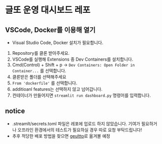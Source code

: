 # 글또 운영 대시보드 레포

## VSCode, Docker를 이용해 열기
- Visual Studio Code, Docker 설치가 필요합니다.
1. Repository를 클론 받아주세요.
2. VSCode를 실행해 Extensions 중 Dev Containers를 설치합니다.
3. Cmd(Control) + Shift + p -> `Dev Containers: Open Folder in Container...` 를 선택합니다.
4. 클론받은 폴더를 선택해주세요
5. `From 'dockerfile'` 를 선택합니다.
6. additioanl features는 선택하지 않고 넘어갑니다.
7. 컨테이너가 만들어지면 `streamlit run dashboard.py` 명령어를 입력합니다.

## notice 
- .streamlt/secrets.toml 파일은 레포에 업로드 하지 않았습니다. 기여가 필요하거나 오프라인 환경에서의 테스트가 필요하실 경우 따로 요청 부탁드립니다!
- 추후 적당한 배포 방법을 찾으면 [geultto](https://github.com/geultto)로 옮겨볼 예정